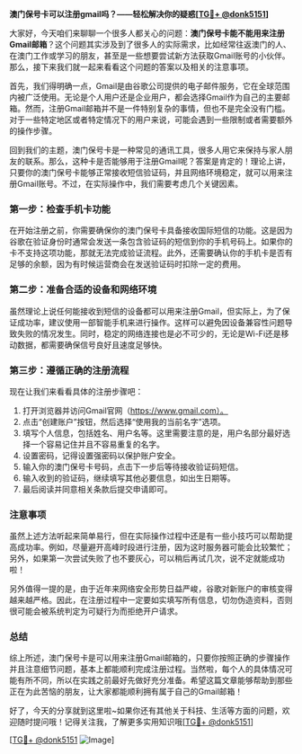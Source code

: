 **澳门保号卡可以注册gmail吗？——轻松解决你的疑惑[[TG💪+ @donk5151](https://t.me/s/donk5151)]**

大家好，今天咱们来聊聊一个很多人都关心的问题：**澳门保号卡能不能用来注册Gmail邮箱**？这个问题其实涉及到了很多人的实际需求，比如经常往返澳门的人、在澳门工作或学习的朋友，甚至是一些想要尝试新方法获取Gmail账号的小伙伴。那么，接下来我们就一起来看看这个问题的答案以及相关的注意事项。

首先，我们得明确一点，Gmail是由谷歌公司提供的电子邮件服务，它在全球范围内被广泛使用。无论是个人用户还是企业用户，都会选择Gmail作为自己的主要邮箱。然而，注册Gmail邮箱并不是一件特别复杂的事情，但也不是完全没有门槛。对于一些特定地区或者特定情况下的用户来说，可能会遇到一些限制或者需要额外的操作步骤。

回到我们的主题，澳门保号卡是一种常见的通讯工具，很多人用它来保持与家人朋友的联系。那么，这种卡是否能够用于注册Gmail呢？答案是肯定的！理论上讲，只要你的澳门保号卡能够正常接收短信验证码，并且网络环境稳定，就可以用来注册Gmail账号。不过，在实际操作中，我们需要考虑几个关键因素。

### 第一步：检查手机卡功能

在开始注册之前，你需要确保你的澳门保号卡具备接收国际短信的功能。这是因为谷歌在验证身份时通常会发送一条包含验证码的短信到你的手机号码上。如果你的卡不支持这项功能，那就无法完成验证流程。此外，还需要确认你的手机卡是否有足够的余额，因为有时候运营商会在发送验证码时扣除一定的费用。

### 第二步：准备合适的设备和网络环境

虽然理论上说任何能接收到短信的设备都可以用来注册Gmail，但实际上，为了保证成功率，建议使用一部智能手机来进行操作。这样可以避免因设备兼容性问题导致失败的情况发生。同时，稳定的网络连接也是必不可少的，无论是Wi-Fi还是移动数据，都需要确保信号良好且速度足够快。

### 第三步：遵循正确的注册流程

现在让我们来看看具体的注册步骤吧：

1. 打开浏览器并访问Gmail官网（https://www.gmail.com）。
2. 点击“创建账户”按钮，然后选择“使用我的当前名字”选项。
3. 填写个人信息，包括姓名、用户名等。这里需要注意的是，用户名部分最好选择一个容易记住并且不容易重复的名字。
4. 设置密码，记得设置强密码以保护账户安全。
5. 输入你的澳门保号卡号码，点击下一步后等待接收验证码短信。
6. 输入收到的验证码，继续填写其他必要信息，如出生日期等。
7. 最后阅读并同意相关条款后提交申请即可。

### 注意事项

虽然上述方法听起来简单易行，但在实际操作过程中还是有一些小技巧可以帮助提高成功率。例如，尽量避开高峰时段进行注册，因为这时服务器可能会比较繁忙；另外，如果第一次尝试失败了也不要灰心，可以稍后再试几次，说不定就能成功啦！

另外值得一提的是，由于近年来网络安全形势日益严峻，谷歌对新账户的审核变得越来越严格。因此，在注册过程中一定要如实填写所有信息，切勿伪造资料，否则很可能会被系统判定为可疑行为而拒绝开户请求。

### 总结

综上所述，澳门保号卡是可以用来注册Gmail邮箱的，只要你按照正确的步骤操作并且注意细节问题，基本上都能顺利完成注册过程。当然啦，每个人的具体情况可能有所不同，所以在实践之前最好先做好充分准备。希望这篇文章能够帮助到那些正在为此苦恼的朋友，让大家都能顺利拥有属于自己的Gmail邮箱！

好了，今天的分享就到这里啦~如果你还有其他关于科技、生活等方面的问题，欢迎随时提问哦！记得关注我，了解更多实用知识哦[[TG💪+ @donk5151](https://t.me/s/donk5151)] 

[[TG💪+ @donk5151](https://t.me/s/donk5151) ![Image](https://i.postimg.cc/rwNCRYN7/Snipaste-2025-04-30-17-27-05.png)]